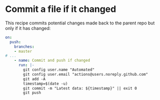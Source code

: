 # Commit a file if it changed

This recipe commits potential changes made back to the parent repo but only if it has changed:

```yaml
on:
  push:
    branches:
    - master
# ...
    - name: Commit and push if changed
      run: |-
        git config user.name "Automated"
        git config user.email "actions@users.noreply.github.com"
        git add -A
        timestamp=$(date -u)
        git commit -m "Latest data: ${timestamp}" || exit 0
        git push
```